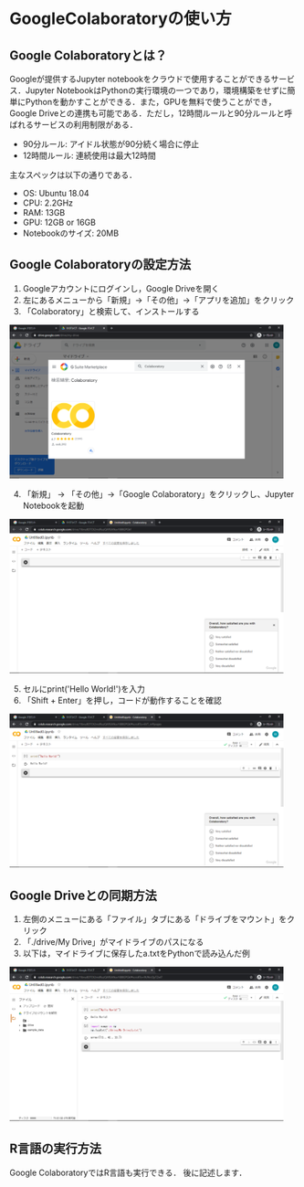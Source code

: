 # GoogleColaboratoryの使い方

## Google Colaboratoryとは？

Googleが提供するJupyter notebookをクラウドで使用することができるサービス．Jupyter NotebookはPythonの実行環境の一つであり，環境構築をせずに簡単にPythonを動かすことができる．また，GPUを無料で使うことができ，Google Driveとの連携も可能である．ただし，12時間ルールと90分ルールと呼ばれるサービスの利用制限がある．

- 90分ルール: アイドル状態が90分続く場合に停止
- 12時間ルール: 連続使用は最大12時間

主なスペックは以下の通りである．

- OS: Ubuntu 18.04
- CPU: 2.2GHz
- RAM: 13GB
- GPU: 12GB or 16GB
- Notebookのサイズ: 20MB

## Google Colaboratoryの設定方法

1. Googleアカウントにログインし，Google Driveを開く
2. 左にあるメニューから「新規」→「その他」→「アプリを追加」をクリック
3. 「Colaboratory」と検索して、インストールする

<img src="./img/GoogleDrive.PNG" alt="GoogleDrive" width="480px" />

4. 「新規」 → 「その他」→「Google Colaboratory」をクリックし、Jupyter Notebookを起動

<img src="./img/Jupyterの新規画面.png" alt="Jupyterの新規画面" width="480px" />

5. セルにprint('Hello World!')を入力
6. 「Shift + Enter」を押し，コードが動作することを確認

<img src="./img/HelloWorld.PNG" alt="HelloWorld" width="480px" />

## Google Driveとの同期方法

1. 左側のメニューにある「ファイル」タブにある「ドライブをマウント」をクリック
2. 「./drive/My Drive」がマイドライブのパスになる
3. 以下は，マイドライブに保存したa.txtをPythonで読み込んだ例

<img src="./img/ファイルの読み込み.PNG" alt="ファイルの読み込み" width="480px" />

## R言語の実行方法

Google ColaboratoryではR言語も実行できる．
後に記述します．
